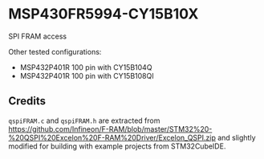 # MSP430FR5994-CY15B10X
SPI FRAM access

Other tested configurations:

* MSP432P401R 100 pin with CY15B104Q
* MSP432P401R 100 pin with CY15B108QI

## Credits

`qspiFRAM.c` and `qspiFRAM.h` are extracted from https://github.com/Infineon/F-RAM/blob/master/STM32%20-%20QSPI%20Excelon%20F-RAM%20Driver/Excelon_QSPI.zip and slightly modified for building with example projects from STM32CubeIDE.
